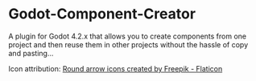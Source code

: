 # Godot-Component-Creator
A plugin for Godot 4.2.x that allows you to create components from one project and then reuse them in other projects without the hassle of copy and pasting...

Icon attribution: <a href="https://www.flaticon.com/free-icons/round-arrow" title="round arrow icons">Round arrow icons created by Freepik - Flaticon</a>
